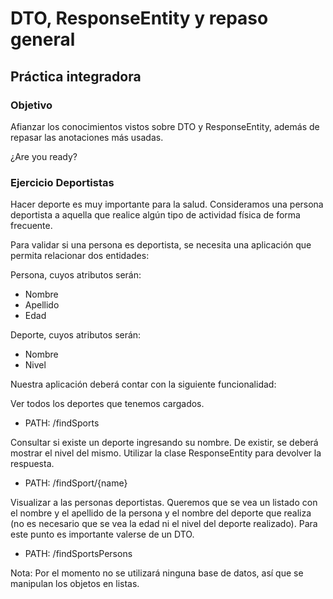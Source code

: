 # DTO, ResponseEntity y repaso general
## Práctica integradora




### Objetivo
Afianzar los conocimientos vistos sobre DTO y ResponseEntity, además de repasar las anotaciones más usadas.

¿Are you ready?

### Ejercicio Deportistas
Hacer deporte es muy importante para la salud. Consideramos una persona deportista a aquella que realice algún tipo de actividad física de forma frecuente.

Para validar si una persona es deportista, se necesita una aplicación que permita relacionar dos entidades:

Persona, cuyos atributos serán:

* Nombre
* Apellido
* Edad

Deporte, cuyos atributos serán:

* Nombre
* Nivel

Nuestra aplicación deberá contar con la siguiente funcionalidad:

Ver todos los deportes que tenemos cargados.
* PATH: /findSports

Consultar si existe un deporte ingresando su nombre. De existir, se deberá mostrar el nivel del mismo. Utilizar la clase ResponseEntity para devolver la respuesta.
* PATH: /findSport/{name}

Visualizar a las personas deportistas. Queremos que se vea un listado con el nombre y el apellido de la persona y el nombre del deporte que realiza (no es necesario que se vea la edad ni el nivel del deporte realizado). Para este punto es importante valerse de un DTO.
* PATH: /findSportsPersons

Nota: Por el momento no se utilizará ninguna base de datos, así que se manipulan los objetos en listas.